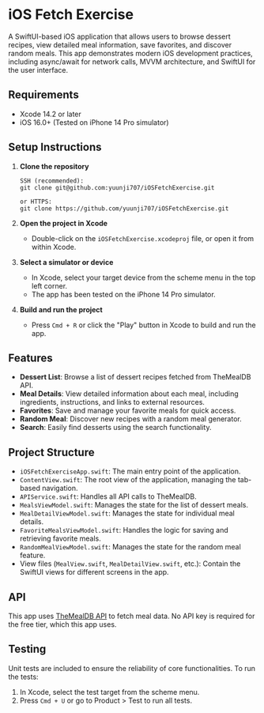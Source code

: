 # iOS Fetch Exercise

A SwiftUI-based iOS application that allows users to browse dessert recipes, view detailed meal information, save favorites, and discover random meals. This app demonstrates modern iOS development practices, including async/await for network calls, MVVM architecture, and SwiftUI for the user interface.

## Requirements

- Xcode 14.2 or later
- iOS 16.0+ (Tested on iPhone 14 Pro simulator)

## Setup Instructions

1. **Clone the repository**
   ```
   SSH (recommended):
   git clone git@github.com:yuunji707/iOSFetchExercise.git
   
   or HTTPS:
   git clone https://github.com/yuunji707/iOSFetchExercise.git
   ```

2. **Open the project in Xcode**
   - Double-click on the `iOSFetchExercise.xcodeproj` file, or open it from within Xcode.

3. **Select a simulator or device**
   - In Xcode, select your target device from the scheme menu in the top left corner.
   - The app has been tested on the iPhone 14 Pro simulator.

4. **Build and run the project**
   - Press `Cmd + R` or click the "Play" button in Xcode to build and run the app.

## Features

- **Dessert List**: Browse a list of dessert recipes fetched from TheMealDB API.
- **Meal Details**: View detailed information about each meal, including ingredients, instructions, and links to external resources.
- **Favorites**: Save and manage your favorite meals for quick access.
- **Random Meal**: Discover new recipes with a random meal generator.
- **Search**: Easily find desserts using the search functionality.

## Project Structure

- `iOSFetchExerciseApp.swift`: The main entry point of the application.
- `ContentView.swift`: The root view of the application, managing the tab-based navigation.
- `APIService.swift`: Handles all API calls to TheMealDB.
- `MealsViewModel.swift`: Manages the state for the list of dessert meals.
- `MealDetailViewModel.swift`: Manages the state for individual meal details.
- `FavoriteMealsViewModel.swift`: Handles the logic for saving and retrieving favorite meals.
- `RandomMealViewModel.swift`: Manages the state for the random meal feature.
- View files (`MealView.swift`, `MealDetailView.swift`, etc.): Contain the SwiftUI views for different screens in the app.

## API

This app uses [TheMealDB API](https://www.themealdb.com/api.php) to fetch meal data. No API key is required for the free tier, which this app uses.

## Testing

Unit tests are included to ensure the reliability of core functionalities. To run the tests:

1. In Xcode, select the test target from the scheme menu.
2. Press `Cmd + U` or go to Product > Test to run all tests.

